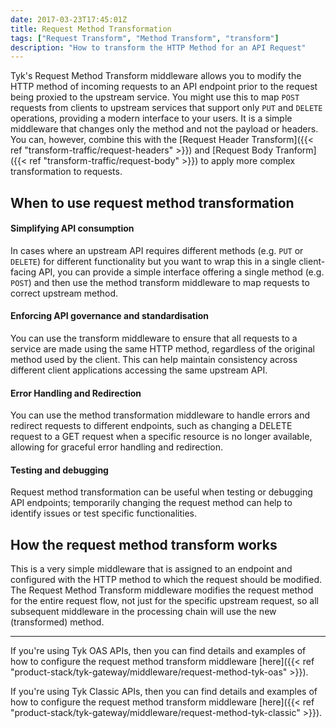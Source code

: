 ```yaml
---
date: 2017-03-23T17:45:01Z
title: Request Method Transformation
tags: ["Request Transform", "Method Transform", "transform"]
description: "How to transform the HTTP Method for an API Request"
---
```


Tyk's Request Method Transform middleware allows you to modify the HTTP method of incoming requests to an API endpoint prior to the request being proxied to the upstream service. You might use this to map `POST` requests from clients to upstream services that support only `PUT` and `DELETE` operations, providing a modern interface to your users. It is a simple middleware that changes only the method and not the payload or headers. You can, however, combine this with the [Request Header Transform]({{< ref "transform-traffic/request-headers" >}}) and [Request Body Tranform]({{< ref "transform-traffic/request-body" >}}) to apply more complex transformation to requests.

## When to use request method transformation
#### Simplifying API consumption
In cases where an upstream API requires different methods (e.g. `PUT` or `DELETE`) for different functionality but you want to wrap this in a single client-facing API, you can provide a simple interface offering a single method (e.g. `POST`) and then use the method transform middleware to map requests to correct upstream method.

#### Enforcing API governance and standardisation
You can use the transform middleware to ensure that all requests to a service are made using the same HTTP method, regardless of the original method used by the client. This can help maintain consistency across different client applications accessing the same upstream API.

#### Error Handling and Redirection
You can use the method transformation middleware to handle errors and redirect requests to different endpoints, such as changing a DELETE request to a GET request when a specific resource is no longer available, allowing for graceful error handling and redirection.

#### Testing and debugging
Request method transformation can be useful when testing or debugging API endpoints; temporarily changing the request method can help to identify issues or test specific functionalities.

## How the request method transform works
This is a very simple middleware that is assigned to an endpoint and configured with the HTTP method to which the request should be modified. The Request Method Transform middleware modifies the request method for the entire request flow, not just for the specific upstream request, so all subsequent middleware in the processing chain will use the new (transformed) method.

<hr>

If you're using Tyk OAS APIs, then you can find details and examples of how to configure the request method transform middleware [here]({{< ref "product-stack/tyk-gateway/middleware/request-method-tyk-oas" >}}).

If you're using Tyk Classic APIs, then you can find details and examples of how to configure the request method transform middleware [here]({{< ref "product-stack/tyk-gateway/middleware/request-method-tyk-classic" >}}).

<!-- proposed "summary box" to be shown graphically on each middleware page
 ## Request Method Transform middleware summary
  - The Request Method Transform is an optional stage in Tyk's API Request processing chain, sitting between the [TBC]() and [TBC]() middleware.
  - The Request Method Transform is configured at the per-endpoint level within the API Definition and is supported by the API Designer within the Tyk Dashboard. 
 -->